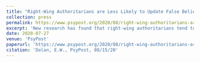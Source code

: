 ```yaml
---
title: "Right-Wing Authoritarians are Less Likely to Update False Beliefs after Corrective Feedback"
collection: press
permalink: https://www.psypost.org/2020/08/right-wing-authoritarians-are-less-likely-to-update-false-beliefs-after-corrective-feedback-study-finds-57674
excerpt: 'New research has found that right-wing authoritarians tend to be less successful at correcting erroneous beliefs than others. The study, published in Psychonomic Bulletin & Review, provides evidence that cognitive factors, such as a general aversion to new information, are related authoritarian attitudes.'
date: 2020-07-27
venue: 'PsyPost'
paperurl: 'https://www.psypost.org/2020/08/right-wing-authoritarians-are-less-likely-to-update-false-beliefs-after-corrective-feedback-study-finds-57674'
citation: 'Dolan, E.W., PsyPost, 08/15/20'
---
```

 
